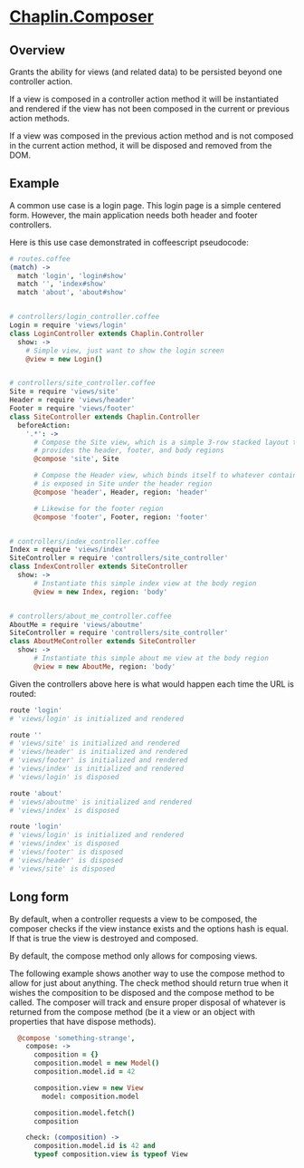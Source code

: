 # [Chaplin.Composer](src/chaplin/composer.coffee)

## Overview

Grants the ability for views (and related data) to be persisted beyond one
controller action.

If a view is composed in a controller action method it will be instantiated
and rendered if the view has not been composed in the current or previous
action methods.

If a view was composed in the previous action method and is not composed
in the current action method, it will be disposed and removed from the DOM.

## Example

A common use case is a login page. This login page is a simple centered form.
However, the main application needs both header and footer controllers.

Here is this use case demonstrated in coffeescript pseudocode:

```coffeescript
# routes.coffee
(match) ->
  match 'login', 'login#show'
  match '', 'index#show'
  match 'about', 'about#show'


# controllers/login_controller.coffee
Login = require 'views/login'
class LoginController extends Chaplin.Controller
  show: ->
    # Simple view, just want to show the login screen
    @view = new Login()


# controllers/site_controller.coffee
Site = require 'views/site'
Header = require 'views/header'
Footer = require 'views/footer'
class SiteController extends Chaplin.Controller
  beforeAction:
    '.*': ->
      # Compose the Site view, which is a simple 3-row stacked layout that
      # provides the header, footer, and body regions
      @compose 'site', Site

      # Compose the Header view, which binds itself to whatever container
      # is exposed in Site under the header region
      @compose 'header', Header, region: 'header'

      # Likewise for the footer region
      @compose 'footer', Footer, region: 'footer'


# controllers/index_controller.coffee
Index = require 'views/index'
SiteController = require 'controllers/site_controller'
class IndexController extends SiteController
  show: ->
      # Instantiate this simple index view at the body region
      @view = new Index, region: 'body'


# controllers/about_me_controller.coffee
AboutMe = require 'views/aboutme'
SiteController = require 'controllers/site_controller'
class AboutMeController extends SiteController
  show: ->
      # Instantiate this simple about me view at the body region
      @view = new AboutMe, region: 'body'
```

Given the controllers above here is what would happen each time the URL is
routed:

```coffeescript
route 'login'
# 'views/login' is initialized and rendered

route ''
# 'views/site' is initialized and rendered
# 'views/header' is initialized and rendered
# 'views/footer' is initialized and rendered
# 'views/index' is initialized and rendered
# 'views/login' is disposed

route 'about'
# 'views/aboutme' is initialized and rendered
# 'views/index' is disposed

route 'login'
# 'views/login' is initialized and rendered
# 'views/index' is disposed
# 'views/footer' is disposed
# 'views/header' is disposed
# 'views/site' is disposed
```


## Long form

By default, when a controller requests a view to be composed, the composer
checks if the view instance exists and the options hash is equal. If that is
true the view is destroyed and composed.

By default, the compose method only allows for composing views.

The following example shows another way to use the compose method to allow for
just about anything. The check method should return true when it wishes
the composition to be disposed and the compose method to be called.
The composer will track and ensure proper disposal of whatever is returned from
the compose method (be it a view or an object with properties that have
dispose methods).

```coffeescript
  @compose 'something-strange',
    compose: ->
      composition = {}
      composition.model = new Model()
      composition.model.id = 42

      composition.view = new View
        model: composition.model

      composition.model.fetch()
      composition

    check: (composition) ->
      composition.model.id is 42 and
      typeof composition.view is typeof View
```
